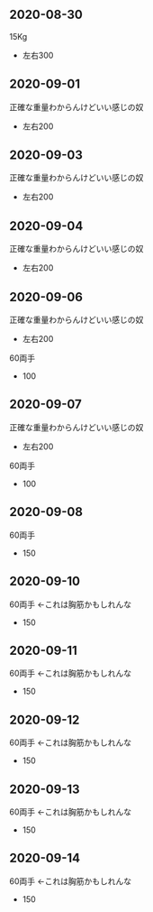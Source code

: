 ## 2020-08-30
15Kg
 - 左右300

## 2020-09-01
正確な重量わからんけどいい感じの奴
 - 左右200

## 2020-09-03
正確な重量わからんけどいい感じの奴
 - 左右200

## 2020-09-04
正確な重量わからんけどいい感じの奴
 - 左右200

## 2020-09-06
正確な重量わからんけどいい感じの奴
 - 左右200

60両手
 - 100

## 2020-09-07
正確な重量わからんけどいい感じの奴
 - 左右200

60両手
 - 100

## 2020-09-08
60両手
 - 150

## 2020-09-10
 60両手 ←これは胸筋かもしれんな
  - 150

## 2020-09-11
60両手 ←これは胸筋かもしれんな
 - 150

## 2020-09-12
60両手 ←これは胸筋かもしれんな
 - 150

## 2020-09-13
60両手 ←これは胸筋かもしれんな
 - 150

## 2020-09-14
60両手 ←これは胸筋かもしれんな
 - 150


